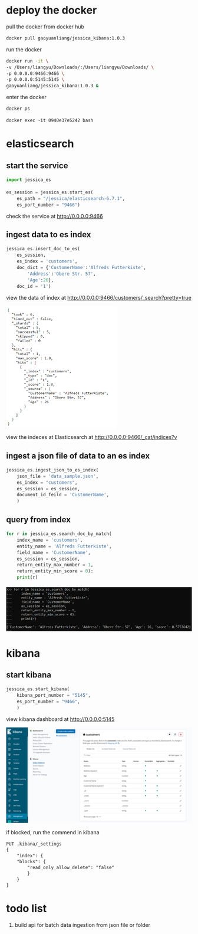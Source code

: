 # deploy the docker

pull the docker from docker hub

```bash
docker pull gaoyuanliang/jessica_kibana:1.0.3
```

run the docker

```bash
docker run -it \
-v /Users/liangyu/Downloads/:/Users/liangyu/Downloads/ \
-p 0.0.0.0:9466:9466 \
-p 0.0.0.0:5145:5145 \
gaoyuanliang/jessica_kibana:1.0.3 &
```

enter the docker

```
docker ps

docker exec -it 0940e37e5242 bash
```

# elasticsearch

## start the service

```python
import jessica_es

es_session = jessica_es.start_es(
	es_path = "/jessica/elasticsearch-6.7.1",
	es_port_number = "9466")
```

check the service at http://0.0.0.0:9466

## ingest data to es index

```python
jessica_es.insert_doc_to_es(
	es_session,
	es_index = 'customers',
	doc_dict = {'CustomerName':'Alfreds Futterkiste',
		'Address':'Obere Str. 57',
		'Age':26},
	doc_id = '1')
```

view the data of index at http://0.0.0.0:9466/customers/_search?pretty=true

<img src="WeChat%20Screenshot_20210708210827.png" width="300">

view the indeces at Elasticsearch at http://0.0.0.0:9466/_cat/indices?v

## ingest a json file of data to an es index

```python
jessica_es.ingest_json_to_es_index(
	json_file = 'data_sample.json',
	es_index = "customers",
	es_session = es_session,
	document_id_feild = 'CustomerName',
	)
```

## query from index

```python
for r in jessica_es.search_doc_by_match(
	index_name = 'customers',
	entity_name = 'Alfreds Futterkiste',
	field_name = 'CustomerName',
	es_session = es_session,
	return_entity_max_number = 1,
	return_entity_min_score = 0):
	print(r)
```

<img src="WeChat%20Screenshot_20210708211044.png" width="600">

# kibana

## start kibana

```python
jessica_es.start_kibana(
	kibana_port_number = "5145",
	es_port_number = "9466",
	)
```

view kibana dashboard at http://0.0.0.0:5145

<img src="screencapture-192-168-1-103-5145-app-kibana-2021-07-08-21_12_19.png" width="800">

if blocked, run the commend in kibana

```
PUT .kibana/_settings
{
	"index": {
	"blocks": {
		"read_only_allow_delete": "false"
		}
	}
}
```

# todo list

1. build api for batch data ingestion from json file or folder
